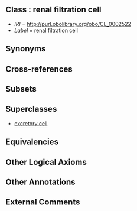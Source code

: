 
## Class : renal filtration cell

 * *IRI* = http://purl.obolibrary.org/obo/CL_0002522
 * *Label* = renal filtration cell

## Synonyms


## Cross-references


## Subsets


## Superclasses

 * [excretory cell](../../CL/24/CL_0000424.md)

## Equivalencies


## Other Logical Axioms


## Other Annotations


## External Comments

